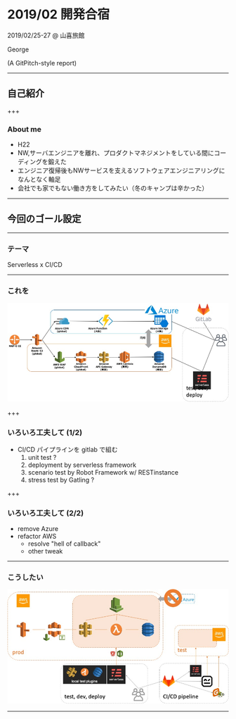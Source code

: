 # 2019/02 開発合宿
2019/02/25-27 @ 山喜旅館

George

(A GitPitch-style report)

---

## 自己紹介

+++

### About me
- H22
- NW,サーバエンジニアを離れ、プロダクトマネジメントをしている間にコーディングを鍛えた
- エンジニア復帰後もNWサービスを支えるソフトウェアエンジニアリングになんとなく軸足
- 会社でも家でもない働き方をしてみたい（冬のキャンプは辛かった）

---

## 今回のゴール設定

---

### テーマ
Serverless x CI/CD

---

### これを

![current](assets/img/sls_arch_current.jpg)

+++

### いろいろ工夫して (1/2)
- CI/CD パイプラインを gitlab で組む
  1. unit test ?
  2. deployment by serverless framework
  3. scenario test by Robot Framework w/ RESTinstance
  4. stress test by Gatling ?

+++

### いろいろ工夫して (2/2)
- remove Azure
- refactor AWS
  - resolve "hell of callback"
  - other tweak

---

### こうしたい

![goal](assets/img/sls_arch_goal.jpg)

---

